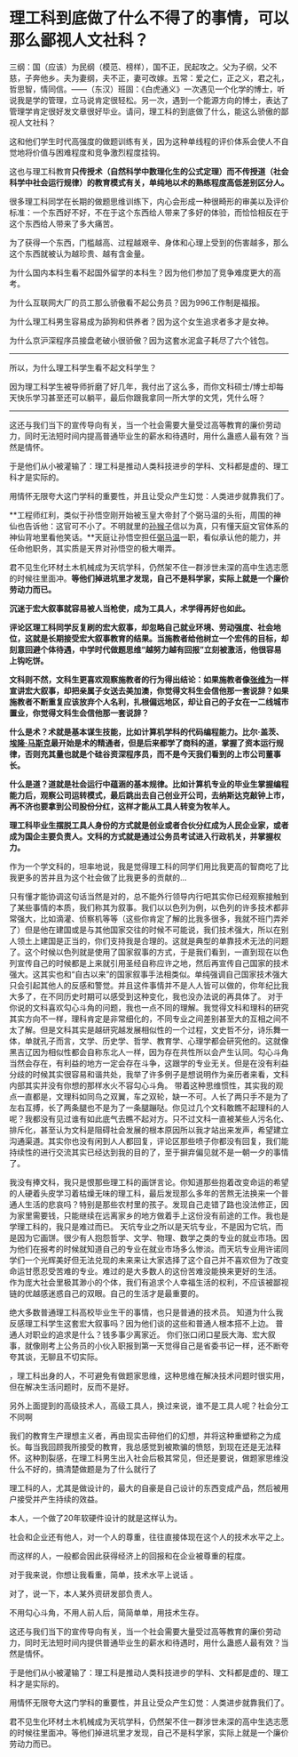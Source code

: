 # 理工科到底做了什么不得了的事情，可以那么鄙视人文社科？

三纲：国（应该）为民纲（模范、榜样），国不正，民起攻之。父为子纲，父不慈，子奔他乡。夫为妻纲，夫不正，妻可改嫁。五常：爱之仁，正之义，君之礼，哲思智，情同信。——（东汉）班固：《白虎通义》一次遇见一个化学的博士，听说我是学的管理，立马说肯定很轻松。另一次，遇到一个能源方向的博士，表达了管理学肯定很好发文章很好毕业。请问，理工科的到底做了什么，能这么骄傲的鄙视人文社科？





这和他们学生时代高强度的做题训练有关，因为这种单线程的评价体系会使人不自觉地将价值与困难程度和竞争激烈程度挂钩。

这也与理工科教育**只传授术（自然科学中数理化生的公式定理）而不传授道（社会科学中社会运行规律）的教育模式有关，单纯地以术的熟练程度高低差别区分人。**

很多理工科同学在长期的做题思维训练下，内心会形成一种很畸形的审美以及评价标准：一个东西好不好，不在于这个东西给人带来了多好的体验，而恰恰相反在于这个东西给人带来了多大痛苦。

为了获得一个东西，门槛越高、过程越艰辛、身体和心理上受到的伤害越多，那么这个东西就被认为越珍贵、越有含金量。

为什么国内本科生看不起国外留学的本科生？因为他们参加了竞争难度更大的高考。

为什么互联网大厂的员工那么骄傲看不起公务员？因为996工作制是福报。

为什么理工科男生容易成为舔狗和供养者？因为这个女生追求者多才是女神。

为什么京沪深程序员接盘老破小很骄傲？因为这套水泥盒子耗尽了六个钱包。

------

所以，为什么理工科学生看不起文科学生？

因为理工科学生被导师折磨了好几年，我付出了这么多，而你文科硕士/博士却每天快乐学习甚至还可以躺平，最后你跟我拿同一所大学的文凭，凭什么呀？

------

这还与我们当下的宣传导向有关，当一个社会需要大量受过高等教育的廉价劳动力，同时无法短时间内提高普通毕业生的薪水和待遇时，用什么蛊惑人最有效？当然是情怀。

于是他们从小被灌输了：理工科是推动人类科技进步的学科、文科都是虚的、理工科才是实际的。

用情怀无限夸大这门学科的重要性，并且让受众产生幻觉：人类进步就靠我们了。

**工程师红利，类似于孙悟空刚开始被玉皇大帝封了个弼马温的头衔，周围的神仙也告诉他：这官可不小了。不明就里的[孙猴子](https://www.zhihu.com/search?q=孙猴子&search_source=Entity&hybrid_search_source=Entity&hybrid_search_extra={"sourceType"%3A"answer"%2C"sourceId"%3A2345504829})信以为真，只有懂天庭文官体系的神仙背地里看他笑话。**天庭让孙悟空担任[弼马温](https://www.zhihu.com/search?q=弼马温&search_source=Entity&hybrid_search_source=Entity&hybrid_search_extra={"sourceType"%3A"answer"%2C"sourceId"%3A2345504829})一职，看似承认他的能力，并任命他职务，其实质是天界对孙悟空的极大嘲弄。

君不见生化环材土木机械成为天坑学科，仍然架不住一群涉世未深的高中生选志愿的时候往里面冲。**等他们掉进坑里才发现，自己不是科学家，实际上就是一个廉价劳动力而已。**

**沉迷于宏大叙事就容易被人当枪使，成为工具人，术学得再好也如此。**

**评论区理工科同学反复刷的宏大叙事，却忽略自己就业环境、劳动强度、社会地位，这就是长期接受宏大叙事教育的结果。当施教者给他树立一个宏伟的目标，却刻意回避个体待遇，中学时代做题思维“越努力越有回报”立刻被激活，他很容易上钩吃饼。**

**文科则不然，文科生更喜欢观察施教者的行为得出结论：如果施教者像[张维为](https://www.zhihu.com/search?q=张维为&search_source=Entity&hybrid_search_source=Entity&hybrid_search_extra={"sourceType"%3A"answer"%2C"sourceId"%3A2345504829})一样宣讲宏大叙事，却把亲属子女送去美加澳，你觉得文科生会信他那一套说辞？如果施教者不断重复应该放弃个人名利，扎根偏远地区，却让自己的子女在一二线城市置业，你觉得文科生会信他那一套说辞？**

**什么是术？术就是基本谋生技能，比如计算机学科的代码编程能力。比尔·盖茨、[埃隆·马斯克](https://www.zhihu.com/search?q=埃隆·马斯克&search_source=Entity&hybrid_search_source=Entity&hybrid_search_extra={"sourceType"%3A"answer"%2C"sourceId"%3A2345504829})最开始是术的精通者，但是后来都学了商科的道，掌握了资本运行规律，否则充其量也就是个硅谷资深程序员，而不是今天我们看到的上市公司董事长。**

**什么是道？道就是社会运行中蕴涵的基本规律。比如计算机专业的毕业生掌握编程能力后，观察公司运转模式，最后跳出去自己创业开公司，去纳斯达克敲钟上市，再不济也要拿到公司股份分红，这样才能从工具人转变为牧羊人。**

**理工科毕业生摆脱工具人身份的方式就是创业或者合伙分红成为人民企业家，或者成为国企主要负责人。文科的方式就是通过公务员考试进入行政机关，并掌握权力。**



作为一个学文科的，坦率地说，我是觉得理工科的同学们用比我更高的智商吃了比我更多的苦并且为这个社会做了比我更多的贡献的…



只有懂才能协调这句话当然是对的，总不能外行领导内行吧其实你已经观察接触到了某些事情的本质，我们称其为叙事。我们以以色列为例，以色列的许多技术都非常强大，比如滴灌、侦察机等等（这些你肯定了解的比我多很多，我就不班门弄斧了）但是他在建国或是与其他国家交往的时候不可能说，我们技术强大，所以在别人领土上建国是正当的，你们支持我是合理的。这就是典型的单靠技术无法的问题了。这个时候以色列就是使用了国家叙事的方式，于是我们看到，一直到现在以色列宣传自己的时候都是上来就引用圣经自称应许之地，然后再宣传自己国家的技术强大。这其实也和“自古以来”的国家叙事手法相类似。单纯强调自己国家技术强大只会引起其他人的反感和警觉。并且这件事情并不是人人皆可以做的，你年纪比我大多了，在不同历史时期可以感受到这种变化，我也没办法说的再具体了。
对于你说的文科喜欢勾心斗角的问题，我也一点不同的理解。我觉得文科和理科的研究其实方向不一样，理科肯定是非常细化的，不同专业之间差别甚至大的互相之间不太了解。但是文科其实是越研究越发展相似性的一个过程，文史哲不分，诗乐舞一体，单就孔子而言，文学、历史学、哲学、教育学、心理学都会研究他的。这就像黑吉辽因为相似性都会自称东北人一样，因为存在共性所以会产生认同。勾心斗角当然会存在，有利益的地方一定会存在斗争，这跟学的专业无关。但是在没有利益分歧的时候其实很容易和谐共处，我举了许多例子是想说明作为亲历者来看，文科内部其实并没有你想的那样水火不容勾心斗角。
带着这种思维惯性，其实我的观点一直都是，文理科如同鸟之双翼，车之双轮，缺一不可。人长了两只手不是为了左右互搏，长了两条腿也不是为了一条腿蹦哒。你见过几个文科敢瞧不起理科的人呢？我都没有见过谁有如此底气去瞧不起对方。只不过文科一直被某些人污名化、排斥化，甚至认为文科是阻碍社会发展的根本原因所以我才站出来发声，希望建立沟通渠道。其实你也没有闲到人人都回复，评论区那些喷子你都没有回复，我们能持续性的进行交流其实已经达到我的目的了，至于摒弃偏见就不是一朝一夕的事情了。





我没有捧文科，我只是恨那些理工科的画饼言论。你知道那些抱着改变命运的希望的人硬着头皮学习着枯燥无味的理工科，最后发现那么多年的苦熬无法换来一个普通人生活的悲哀吗？特别是那些农村里的孩子。发现自己走错了路也没法修正，因为家里需要钱，只能继续在远离家乡的地方做着手上这份没有前途的工作。我也是学理工科的，我只是难过而已。
天坑专业之所以是天坑专业，不是因为它坑，而是因为它画饼。很少有人抱怨哲学、文学、物理、数学之类的专业的就业市场。因为他们在报考的时候就知道自己的专业在就业市场多么惨淡。而天坑专业用许诺同学们一个光辉美好但无法兑现的未来来让大家选择了这个自己并不喜欢但为了改变命运甘愿忍受苦难的专业。难过的是大多数人的这份苦难没能换来更好的生活。
作为庞大社会里极其渺小的个体，我们有追求个人幸福生活的权利，不应该被鄙视链的优越感迷惑自己的双眼。自己的生活才是最重要的。

绝大多数普通理工科高校毕业生干的事情，也只是普通的技术员。
知道为什么我反感理工科学生这套宏大叙事吗？因为他们谈的这些和普通人根本搭不上边。
普通人对职业的追求是什么？钱多事少离家近。
你们张口闭口星辰大海、宏大叙事，就像刚考上公务员的小伙入职报到第一天觉得自己是省委书记一样，还不断夸夸其谈，无聊且不切实际。

，理工科出身的人，不可避免有做题家思维，这种思维在解决技术问题时很实用，但在解决生活问题时，反而不是好。

另外上面提到的高级技术人，高级工具人，换过来说，谁不是工具人呢？社会分工不同啊

我们的教育生产理想主义者，再由现实击碎他们的幻想，并将这种重塑称之为成长。每当我回顾我所接受的教育，我总感觉到被欺骗的愤怒，到现在还是无法释怀。这种割裂感，在理工科男生出入社会后极其常见，但还是要说，做题家思维没什么不好的，搞清楚做题是为了什么就行了



理工科的人，尤其是做设计的，最大的自豪是自己设计的东西变成产品，然后被用户接受并产生持续的效益。

本人，一个做了20年软硬件设计的就是这样认为。

社会和企业还有他人，对一个人的尊重，往往直接体现在这个人的技术水平之上。

而这样的人，一般都会因此获得经济上的回报和在企业被尊重的程度。

对于我来说，你想让我看重，简单，技术水平上说话 。

对了，说一下，本人某外资研发部负责人。

不用勾心斗角，不用人前人后，简简单单，用技术生存。



这还与我们当下的宣传导向有关，当一个社会需要大量受过高等教育的廉价劳动力，同时无法短时间内提供普通毕业生的薪水和待遇时，用什么蛊惑人最有效？当然是情怀。

于是他们从小被灌输了：理工科是推动人类科技进步的学科、文科都是虚的、理工科才是实际的。

用情怀无限夸大这门学科的重要性，并且让受众产生幻觉：人类进步就靠我们了。

君不见生化环材土木机械成为天坑学科，仍然架不住一群涉世未深的高中生选志愿的时候往里面冲。等他们掉进坑里才发现，自己不是科学家，实际上就是一个廉价劳动力而已。